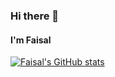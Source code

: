 ### Hi there 👋

<!--
**Faisal235711/Faisal235711** is a ✨ _special_ ✨ repository because its `README.md` (this file) appears on your GitHub profile.

Here are some ideas to get you started:

- 🔭 I’m currently working on ...
- 🌱 I’m currently learning ...
- 👯 I’m looking to collaborate on ...
- 🤔 I’m looking for help with ...
- 💬 Ask me about ...
- 📫 How to reach me: ...
- 😄 Pronouns: ...
- ⚡ Fun fact: ...
-->
#### I'm Faisal 

<!-- ![GitHub Stats](https://github-readme-stats.vercel.app/api?username=Faisal235711&theme=radical) -->

[![Faisal's GitHub stats](https://github-readme-stats.vercel.app/api?username=Faisal235711)](https://github.com/Faisal235711/github-readme-stats)
